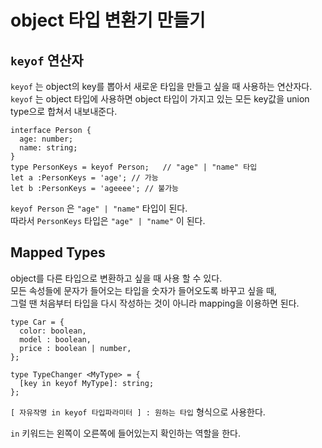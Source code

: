 # object 타입 변환기 만들기

## `keyof` 연산자
`keyof` 는 object의 key를 뽑아서 새로운 타입을 만들고 싶을 때 사용하는 연산자다.  
`keyof` 는 object 타입에 사용하면 object 타입이 가지고 있는 모든 key값을 union type으로 합쳐서 내보내준다.  

```
interface Person {
  age: number;
  name: string;
}
type PersonKeys = keyof Person;   // "age" | "name" 타입
let a :PersonKeys = 'age'; // 가능
let b :PersonKeys = 'ageeee'; // 불가능
```

`keyof Person` 은 `"age" | "name"` 타입이 된다.   
따라서 `PersonKeys` 타입은 `"age" | "name"` 이 된다.

## Mapped Types 

object를 다른 타입으로 변환하고 싶을 때 사용 할 수 있다.  
모든 속성들에 문자가 들어오는 타입을  숫자가 들어오도록 바꾸고 싶을 때,   
그럴 땐 처음부터 타입을 다시 작성하는 것이 아니라 mapping을 이용하면 된다.

```
type Car = {
  color: boolean,
  model : boolean,
  price : boolean | number,
};

type TypeChanger <MyType> = {
  [key in keyof MyType]: string;
};
```

`[ 자유작명 in keyof 타입파라미터 ] : 원하는 타입` 형식으로 사용한다.  

`in` 키워드는 왼쪽이 오른쪽에 들어있는지 확인하는 역할을 한다.







 